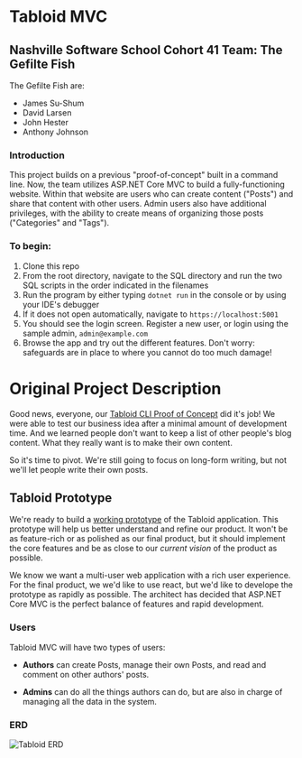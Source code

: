 # Tabloid MVC
## Nashville Software School Cohort 41 Team: The Gefilte Fish

The Gefilte Fish are:
- James Su-Shum
- David Larsen
- John Hester
- Anthony Johnson

### Introduction
This project builds on a previous "proof-of-concept" built in a command line. Now, the team utilizes ASP.NET Core MVC to build a fully-functioning website. Within that website are users who can create content ("Posts") and share that content with other users. Admin users also have additional privileges, with the ability to create means of organizing those posts ("Categories" and "Tags").

### To begin:
1. Clone this repo
2. From the root directory, navigate to the SQL directory and run the two SQL scripts in the order indicated in the filenames
3. Run the program by either typing ```dotnet run``` in the console or by using your IDE's debugger
4. If it does not open automatically, navigate to ```https://localhost:5001```
5. You should see the login screen. Register a new user, or login using the sample admin, ```admin@example.com```
6. Browse the app and try out the different features. Don't worry: safeguards are in place to where you cannot do too much damage!

# Original Project Description

Good news, everyone, our [Tabloid CLI Proof of Concept](https://github.com/nashville-software-school/TabloidCLI) did it's job! We were able to test our business idea after a minimal amount of development time. And we learned people don't want to keep a list of other people's blog content. What they really want is to make their own content.

So it's time to pivot. We're still going to focus on long-form writing, but not we'll let people write their own posts.

## Tabloid Prototype

We're ready to build a [working prototype](https://en.wikipedia.org/wiki/Prototype) of the Tabloid application. This prototype will help us better understand and refine our product. It won't be as feature-rich or as polished as our final product, but it should implement the core features and be as close to our _current vision_ of the product as possible. 

We know we want a multi-user web application with a rich user experience. For the final product, we we'd like to use react, but we'd like to develope the prototype as rapidly as possible. The architect has decided that ASP<span>.NET</span> Core MVC is the perfect balance of features and rapid development.

### Users

Tabloid MVC will have two types of users:

* **Authors** can create Posts, manage their own Posts, and read and comment on other authors' posts.

* **Admins** can do all the things authors can do, but are also in charge of managing all the data in the system.

### ERD

![Tabloid ERD](./Tabloid.png)
